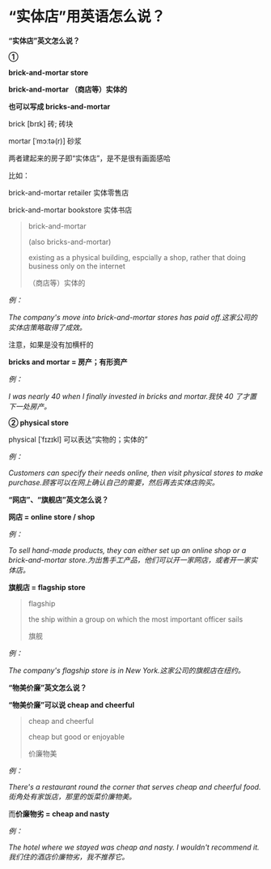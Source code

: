 # “实体店”用英语怎么说？

**“实体店”英文怎么说？**

**①**

**brick-and-mortar store**

**brick-and-mortar （商店等）实体的**

**也可以写成 bricks-and-mortar**

brick [brɪk] 砖; 砖块

mortar [ˈmɔːtə(r)] 砂浆

两者建起来的房子即“实体店”，是不是很有画面感哈

比如：

brick-and-mortar retailer 实体零售店

brick-and-mortar bookstore 实体书店

> brick-and-mortar
>
> (also bricks-and-mortar)
>
> existing as a physical building, espcially a shop, rather that doing business only on the internet
>
> （商店等）实体的

_例：_

_The company's move into brick-and-mortar stores has paid off.这家公司的实体店策略取得了成效。_

注意，如果是没有加横杆的

**bricks and mortar = 房产；有形资产**

_例：_

_I was nearly 40 when I finally invested in bricks and mortar.我快 40 了才置下一处房产。_

**② physical store**

physical [ˈfɪzɪkl] 可以表达“实物的；实体的”

_例：_

_Customers can specify their needs online, then visit physical stores to make purchase.顾客可以在网上确认自己的需要，然后再去实体店购买。_

**“网店”、“旗舰店”英文怎么说？**

**网店 = online store / shop**

_例：_

_To sell hand-made products, they can either set up an online shop or a brick-and-mortar store.为出售手工产品，他们可以开一家网店，或者开一家实体店。_

**旗舰店 = flagship store**

> flagship
>
> the ship within a group on which the most important officer sails
>
> 旗舰

_例：_

_The company's flagship store is in New York.这家公司的旗舰店在纽约。_

**“物美价廉”英文怎么说？**

**“物美价廉”可以说 cheap and cheerful**

> cheap and cheerful
>
> cheap but good or enjoyable
>
> 价廉物美

_例：_

_There's a restaurant round the corner that serves cheap and cheerful food.街角处有家饭店，那里的饭菜价廉物美。_

而**价廉物劣 = cheap and nasty**

_例：_

_The hotel where we stayed was cheap and nasty. I wouldn't recommend it.我们住的酒店价廉物劣，我不推荐它。_
